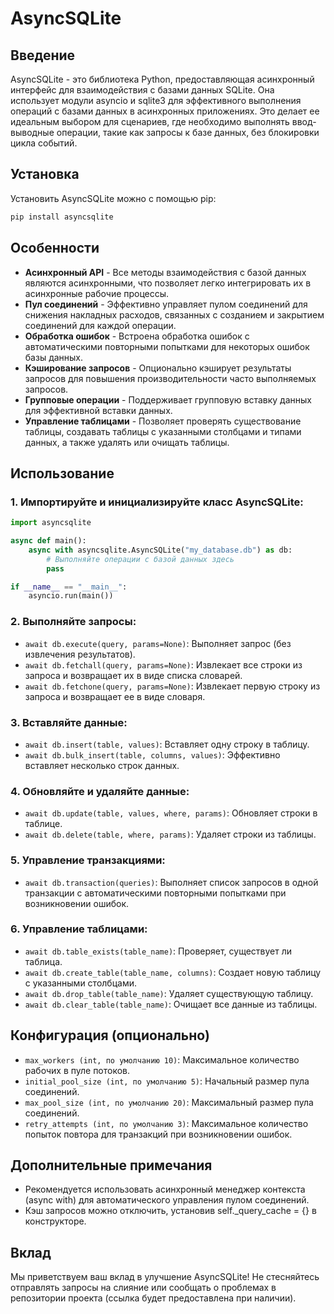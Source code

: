 # AsyncSQLite

## Введение

AsyncSQLite - это библиотека Python, предоставляющая асинхронный интерфейс для взаимодействия с базами данных SQLite. Она использует модули asyncio и sqlite3 для эффективного выполнения операций с базами данных в асинхронных приложениях. Это делает ее идеальным выбором для сценариев, где необходимо выполнять ввод-выводные операции, такие как запросы к базе данных, без блокировки цикла событий.

## Установка

Установить AsyncSQLite можно с помощью pip:

```bash
pip install asyncsqlite
```

## Особенности

* **Асинхронный API** - Все методы взаимодействия с базой данных являются асинхронными, что позволяет легко интегрировать их в асинхронные рабочие процессы.
* **Пул соединений** - Эффективно управляет пулом соединений для снижения накладных расходов, связанных с созданием и закрытием соединений для каждой операции.
* **Обработка ошибок** - Встроена обработка ошибок с автоматическими повторными попытками для некоторых ошибок базы данных.
* **Кэширование запросов** - Опционально кэширует результаты запросов для повышения производительности часто выполняемых запросов.
* **Групповые операции** - Поддерживает групповую вставку данных для эффективной вставки данных.
* **Управление таблицами** - Позволяет проверять существование таблицы, создавать таблицы с указанными столбцами и типами данных, а также удалять или очищать таблицы.

## Использование

### 1. Импортируйте и инициализируйте класс **AsyncSQLite**:
```py
import asyncsqlite

async def main():
    async with asyncsqlite.AsyncSQLite("my_database.db") as db:
        # Выполняйте операции с базой данных здесь
        pass

if __name__ == "__main__":
    asyncio.run(main())
```
### 2. Выполняйте запросы:

* `await db.execute(query, params=None)`: Выполняет запрос (без извлечения результатов).
* `await db.fetchall(query, params=None)`: Извлекает все строки из запроса и возвращает их в виде списка словарей.
* `await db.fetchone(query, params=None)`: Извлекает первую строку из запроса и возвращает ее в виде словаря.

### 3. Вставляйте данные:

* `await db.insert(table, values)`: Вставляет одну строку в таблицу.
* `await db.bulk_insert(table, columns, values)`: Эффективно вставляет несколько строк данных.

### 4. Обновляйте и удаляйте данные:

* `await db.update(table, values, where, params)`: Обновляет строки в таблице.
* `await db.delete(table, where, params)`: Удаляет строки из таблицы.

### 5. Управление транзакциями:

* `await db.transaction(queries)`: Выполняет список запросов в одной транзакции с автоматическими повторными попытками при возникновении ошибок.

### 6. Управление таблицами:

* `await db.table_exists(table_name)`: Проверяет, существует ли таблица.
* `await db.create_table(table_name, columns)`: Создает новую таблицу с указанными столбцами.
* `await db.drop_table(table_name)`: Удаляет существующую таблицу.
* `await db.clear_table(table_name)`: Очищает все данные из таблицы.

## Конфигурация (опционально)

* `max_workers (int, по умолчанию 10)`: Максимальное количество рабочих в пуле потоков.
* `initial_pool_size (int, по умолчанию 5)`: Начальный размер пула соединений.
* `max_pool_size (int, по умолчанию 20)`: Максимальный размер пула соединений.
* `retry_attempts (int, по умолчанию 3)`: Максимальное количество попыток повтора для транзакций при возникновении ошибок.

## Дополнительные примечания

* Рекомендуется использовать асинхронный менеджер контекста (async with) для автоматического управления пулом соединений.
* Кэш запросов можно отключить, установив self._query_cache = {} в конструкторе.

## Вклад

Мы приветствуем ваш вклад в улучшение AsyncSQLite! Не стесняйтесь отправлять запросы на слияние или сообщать о проблемах в репозитории проекта (ссылка будет предоставлена при наличии).
